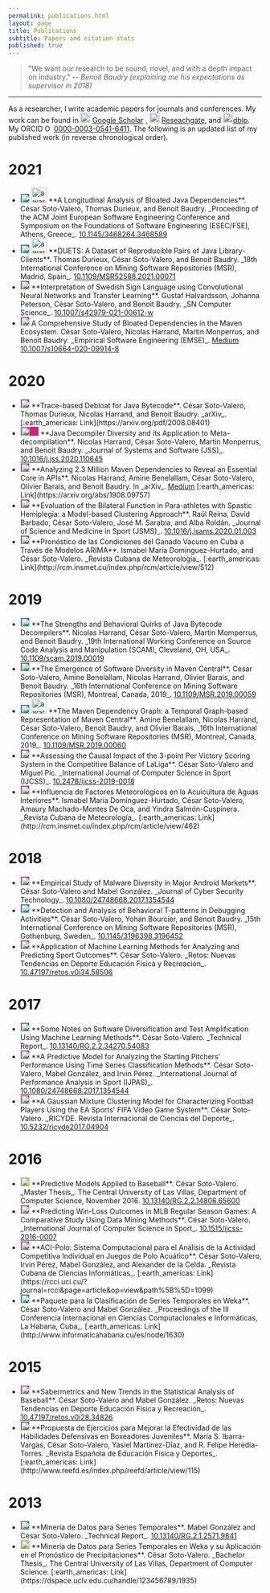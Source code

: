```yaml
---
permalink: publications.html
layout: page
title: Publications
subtitle: Papers and citation stats
published: true
---
```


> "We want our research to be sound, novel, and with a depth impact on industry."
> -- <cite>Benoit Baudry (explaining me his expectations as supervisor in 2018)</cite>

---

As a researcher, I write academic papers for journals and conferences. My work can be found in 
<a href="https://scholar.google.es/citations?user=jNBoowwAAAAJ&hl=en"><img src="../../img/google.png" height="20" border="0" alt="View César Soto-Valero's publications on Google Scholar"></a> [Google Scholar](https://scholar.google.es/citations?user=jNBoowwAAAAJ&hl=en) , <a href="https://www.researchgate.net/profile/Cesar_Soto-Valero"><img src="../../img/researchgate.png" height="20" border="0" alt="View César Soto-Valero's publications on Researchgate"></a> [Reseachgate](https://www.researchgate.net/profile/Cesar_Soto-Valero), and <a href="https://dblp.uni-trier.de/pers/hd/s/Soto=Valero:C=eacute=sar"><img src="../../img/dblp.jpg" height="20" border="0" alt="View César Soto-Valero's publications on dblp computer science bibliography"></a>[dblp](https://dblp.uni-trier.de/pers/hd/s/Soto=Valero:C=eacute=sar). My ORCID  <a href="https://orcid.org/0000-0003-0541-6411" target="orcid.widget" rel="noopener noreferrer" style="vertical-align:top;"><img src="../../img/ORCID-iD_icon-vector.svg" style="width:1em;margin-right:.3em;" alt="ORCID iD icon">0000-0003-0541-6411</a>.  The following is an updated list of my published work (in reverse chronological order).

# 2021

- <img alt="conference" title="Conference and Workshop Papers" src="https://dblp.uni-trier.de/img/n.png" style="background: #196ca3; width: 18px; height: 18px">
  <img alt="award" title="ACM SIGSOFT Distinguished Paper Award" src="../../img/award.png" height="30px"> 
  **A Longitudinal Analysis of Bloated Java Dependencies**. 
  César Soto-Valero, Thomas Durieux, and Benoit Baudry. 
  _Proceeding of the ACM Joint European Software Engineering Conference and Symposium on the Foundations of Software Engineering (ESEC/FSE), Athens, Greece_. 
  <a href="https://dx.doi.org/10.1145/3468264.3468589"><i class="icon i-doi"></i> 10.1145/3468264.3468589</a> 

- <img alt="conference" title="Conference and Workshop Papers" src="https://dblp.uni-trier.de/img/n.png" style="background: #196ca3; width: 18px; height: 18px">
  <img alt="award" title="Data Showcase Award" src="../../img/award.png" height="30px">
  **DUETS: A Dataset of Reproducible Pairs of Java Library-Clients**. 
  Thomas Durieux, César Soto-Valero, and Benoit Baudry. 
  _18th International Conference on Mining Software Repositories (MSR), Madrid, Spain_. 
  <a href="https://dx.doi.org/10.1109/MSR52588.2021.00071"><i class="icon i-doi"></i> 10.1109/MSR52588.2021.00071</a>

- <img alt="journal" title="Journal Articles" src="https://dblp.uni-trier.de/img/n.png" style="background: #c32b72; width: 18px; height: 18px"> 
  **Interpretation of Swedish Sign Language using Convolutional Neural Networks and Transfer Learning**. 
  Gustaf Halvardsson, Johanna Peterson, César Soto-Valero, and Benoit Baudry. 
  _SN Computer Science_.
  <a href="https://dx.doi.org/10.1007/s42979-021-00612-w"><i class="icon i-doi"></i> 10.1007/s42979-021-00612-w</a>

- <img alt="journal" title="Journal Articles" src="https://dblp.uni-trier.de/img/n.png" style="background: #c32b72; width: 18px; height: 18px"> 
  A Comprehensive Study of Bloated Dependencies in the Maven Ecosystem. 
  César Soto-Valero, Nicolas Harrand, Martin Monperrus, and Benoit Baudry. 
  _Empirical Software Engineering (EMSE)_.
  <a href="https://medium.com/@almyre/how-much-third-party-java-dependencies-do-you-really-need-45650180367a"><i class="fab fa-medium"></i> Medium</a>
  <a href="https://dx.doi.org/10.1007/s10664-020-09914-8"><i class="icon i-doi"></i> 10.1007/s10664-020-09914-8</a>

# 2020

- <img alt="journal" title="Journal Articles" src="https://dblp.uni-trier.de/img/n.png" style="background: #c32b72; width: 18px; height: 18px"> 
  **Trace-based Debloat for Java Bytecode**. 
  César Soto-Valero, Thomas Durieux, Nicolas Harrand, and Benoit Baudry. 
  _arXiv_.
  [:earth_americas: Link](https://arxiv.org/pdf/2008.08401)

- <img alt="journal" title="Journal Articles" src="https://dblp.uni-trier.de/img/n.png" style="background: #c32b72; width: 18px; height: 18px; padding-right: 18px"> 
  **Java Decompiler Diversity and its Application to Meta-decompilation**. 
  Nicolas Harrand, César Soto-Valero, Martin Monperrus, and Benoit Baudry. 
  _Journal of Systems and Software (JSS)_.
  <a href="https://dx.doi.org/10.1016/j.jss.2020.110645"><i class="icon i-doi"></i> 10.1016/j.jss.2020.110645</a>

- <img alt="journal" title="Journal Articles" src="https://dblp.uni-trier.de/img/n.png" style="background: #c32b72; width: 18px; height: 18px"> 
  **Analyzing 2.3 Million Maven Dependencies to Reveal an Essential Core in APIs**. 
  Nicolas Harrand, Amine Benelallam, César Soto-Valero, Olivier Barais, and Benoit Baudry. 
  In _arXiv_. 
  <a href="https://medium.com/@almyre/a-journey-at-the-heart-of-2-4-million-maven-artifacts-94f73038bba4"><i class="fab fa-medium"></i> Medium</a>
  [:earth_americas: Link](https://arxiv.org/abs/1908.09757)

- <img alt="journal" title="Journal Articles" src="https://dblp.uni-trier.de/img/n.png" style="background: #c32b72; width: 18px; height: 18px"> 
  **Evaluation of the Bilateral Function in Para-athletes with Spastic Hemiplegia: a Model-based Clustering Approach**. 
  Raúl Reina, David Barbado, César Soto-Valero, José M. Sarabia, and Alba Roldán. 
  _Journal of Science and Medicine in Sport (JSMS)_.
  <a href="https://dx.doi.org/10.1016/j.jsams.2020.01.003"><i class="icon i-doi"></i> 10.1016/j.jsams.2020.01.003</a>

- <img alt="journal" title="Journal Articles" src="https://dblp.uni-trier.de/img/n.png" style="background: #c32b72; width: 18px; height: 18px"> 
  **Pronóstico de las Condiciones del Ganado Vacuno en Cuba a Través de Modelos ARIMA**. 
  Ismabel María Domínguez-Hurtado, and César Soto-Valero. 
  _Revista Cubana de Meteorología_. 
  [:earth_americas: Link](http://rcm.insmet.cu/index.php/rcm/article/view/512)

# 2019

- <img alt="conference" title="Conference and Workshop Papers" src="https://dblp.uni-trier.de/img/n.png" style="background: #196ca3; width: 18px; height: 18px"> 
  **The Strengths and Behavioral Quirks of Java Bytecode Decompilers**. 
  Nicolas Harrand, César Soto-Valero, Martin Momperrus, and Benoit Baudry. 
  _19th International Working Conference on Source Code Analysis and Manipulation (SCAM), Cleveland, OH, USA_. 
  <a href="https://dx.doi.org/10.1109/scam.2019.00019"><i class="icon i-doi"></i> 10.1109/scam.2019.00019</a>

- <img alt="conference" title="Conference and Workshop Papers" src="https://dblp.uni-trier.de/img/n.png" style="background: #196ca3; width: 18px; height: 18px"> 
  **The Emergence of Software Diversity in Maven Central**. 
  César Soto-Valero, Amine Benelallam, Nicolas Harrand, Olivier Barais, and Benoit Baudry. 
  _16th International Conference on Mining Software Repositories (MSR), Montreal, Canada, 2019_. 
  <a href="https://dx.doi.org/10.1109/MSR.2019.00059"><i class="icon i-doi"></i> 10.1109/MSR.2019.00059</a>

- <img alt="conference" title="Conference and Workshop Papers" src="https://dblp.uni-trier.de/img/n.png" style="background: #196ca3; width: 18px; height: 18px"> 
  <img alt="award" title="Data Showcase Award" src="../../img/award.png" height="30px"> 
  **The Maven Dependency Graph: a Temporal Graph-based Representation of Maven Central**. 
  Amine Benelallam, Nicolas Harrand, César Soto-Valero, Benoit Baudry, and Olivier Barais. 
  _16th International Conference on Mining Software Repositories (MSR), Montreal, Canada, 2019_.
  <a href="https://dx.doi.org/10.1109/MSR.2019.00060"><i class="icon i-doi"></i> 10.1109/MSR.2019.00060</a>

- <img alt="journal" title="Journal Articles" src="https://dblp.uni-trier.de/img/n.png" style="background: #c32b72; width: 18px; height: 18px"> 
  **Assessing the Causal Impact of the 3-point Per Victory Scoring System in the Competitive Balance of LaLiga**. 
  César Soto-Valero and Miguel Pic. 
  _International Journal of Computer Science in Sport (IJCSS)_.
  <a href="https://dx.doi.org/10.2478/ijcss-2019-0018"><i class="icon i-doi"></i> 10.2478/ijcss-2019-0018</a>

- <img alt="journal" title="Journal Articles" src="https://dblp.uni-trier.de/img/n.png" style="background: #c32b72; width: 18px; height: 18px"> 
  **Influencia de Factores Meteorológicos en la Acuicultura de Aguas Interiores**. 
  Ismabel María Domínguez-Hurtado, César Soto-Valero, Amaury Machado-Montes De Oca, and Yindra Salmón-Cuspinera. 
  _Revista Cubana de Meteorología_.
  [:earth_americas: Link](http://rcm.insmet.cu/index.php/rcm/article/view/462)

# 2018

- <img alt="journal" title="Journal Articles" src="https://dblp.uni-trier.de/img/n.png" style="background: #c32b72; width: 18px; height: 18px"> 
  **Empirical Study of Malware Diversity in Major Android Markets**. 
  César Soto-Valero and Mabel González. 
  _Journal of Cyber Security Technology_.
  <a href="https://dx.doi.org/10.1080/24748668.2017.1354544"><i class="icon i-doi"></i> 10.1080/24748668.2017.1354544</a>

- <img alt="conference" title="Conference and Workshop Papers" src="https://dblp.uni-trier.de/img/n.png" style="background: #196ca3; width: 18px; height: 18px"> 
  **Detection and Analysis of Behavioral T-patterns in Debugging Activities**. 
  César Soto-Valero, Yohan Bourcier, and Benoit Baudry. 
  _15th International Conference on Mining Software Repositories (MSR), Gothenburg, Sweden_.
  <a href="https://dx.doi.org/10.1145/3196398.3196452"><i class="icon i-doi"></i> 10.1145/3196398.3196452</a>

- <img alt="journal" title="Journal Articles" src="https://dblp.uni-trier.de/img/n.png" style="background: #c32b72; width: 18px; height: 18px"> 
  **Application of Machine Learning Methods for Analyzing and Predicting Sport Outcomes**. 
  César Soto-Valero. 
  _Retos: Nuevas Tendencias en Deporte Educación Física y Recreación_.
  <a href="https://dx.doi.org/10.47197/retos.v0i34.58506"><i class="icon i-doi"></i> 10.47197/retos.v0i34.58506</a>

# 2017

- <img alt="" title="Informal and Other Publications" src="https://dblp.uni-trier.de/img/n.png" style="background: #606b70; width: 18px; height: 18px"> 
  **Some Notes on Software Diversification and Test Amplification Using Machine Learning Methods**. 
  César Soto-Valero. 
  _Technical Report_.
  <a href="https://dx.doi.org/10.13140/RG.2.2.34270.54083"><i class="icon i-doi"></i> 10.13140/RG.2.2.34270.54083</a>

- <img alt="journal" title="Journal Articles" src="https://dblp.uni-trier.de/img/n.png" style="background: #c32b72; width: 18px; height: 18px"> 
  **A Predictive Model for Analyzing the Starting Pitchers' Performance Using Time Series Classification Methods**. 
  César Soto-Valero, Mabel González, and Irvin Pérez. 
  _International Journal of Performance Analysis in Sport (IJPAS)_.
  <a href="https://dx.doi.org/10.1080/24748668.2017.1354544"><i class="icon i-doi"></i> 10.1080/24748668.2017.1354544</a>

- <img alt="journal" title="Journal Articles" src="https://dblp.uni-trier.de/img/n.png" style="background: #c32b72; width: 18px; height: 18px"> 
  **A Gaussian Mixture Clustering Model for Characterizing Football Players Using the EA Sports' FIFA Video Game System**. 
  César Soto-Valero. 
  _RICYDE. Revista Internacional de Ciencias del Deporte_. 
  <a href="https://dx.doi.org/10.5232/ricyde2017.04904"><i class="icon i-doi"></i> 10.5232/ricyde2017.04904</a>

# 2016

- <img alt="" title="Books and Theses" src="https://dblp.uni-trier.de/img/n.png" style="background: #f8c91f; width: 18px; height: 18px"> 
  **Predictive Models Applied to Baseball**. 
  César Soto-Valero. 
  _Master Thesis_. 
  The Central University of Las Villas, Department of Computer Science, November 2016.
  <a href="https://dx.doi.org/10.13140/RG.2.2.14806.65600"><i class="icon i-doi"></i> 10.13140/RG.2.2.14806.65600</a>
  
- <img alt="journal" title="Journal Articles" src="https://dblp.uni-trier.de/img/n.png" style="background: #c32b72; width: 18px; height: 18px"> 
  **Predicting Win-Loss Outcomes in MLB Regular Season Games: A Comparative Study Using Data Mining Methods**. 
  César Soto-Valero. 
  _International Journal of Computer Science in Sport_.
  <a href="https://dx.doi.org/10.1515/ijcss-2016-0007"><i class="icon i-doi"></i> 10.1515/ijcss-2016-0007</a>

- <img alt="journal" title="Journal Articles" src="https://dblp.uni-trier.de/img/n.png" style="background: #c32b72; width: 18px; height: 18px"> 
  **ACI-Polo: Sistema Computacional para el Análisis de la Actividad Competitiva Individual en Juegos de Polo Acuático**. 
  César Soto-Valero, Irvin Pérez, Mabel González, and Alexander de la Celda. 
  _Revista Cubana de Ciencias Informáticas_. 
  [:earth_americas: Link](https://rcci.uci.cu/?journal=rcci&page=article&op=view&path%5B%5D=1099)

- <img alt="conference" title="Conference and Workshop Papers" src="https://dblp.uni-trier.de/img/n.png" style="background: #196ca3; width: 18px; height: 18px"> 
  **Paquete para la Clasificación de Series Temporales en Weka**. 
  César Soto-Valero and Mabel González. 
  _Proceedings of the III Conferencia Internacional en Ciencias Computacionales e Informáticas, La Habana, Cuba_.
  [:earth_americas: Link](http://www.informaticahabana.cu/es/node/1630)

# 2015

- <img alt="journal" title="Journal Articles" src="https://dblp.uni-trier.de/img/n.png" style="background: #c32b72; width: 18px; height: 18px"> 
  **Sabermetrics and New Trends in the Statistical Analysis of Baseball**. 
  César Soto-Valero and Mabel González. 
  _Retos: Nuevas Tendencias en Deporte Educación Física y Recreación_.
  <a href="https://dx.doi.org/10.47197/retos.v0i28.34826"><i class="icon i-doi"></i> 10.47197/retos.v0i28.34826</a>

- <img alt="journal" title="Journal Articles" src="https://dblp.uni-trier.de/img/n.png" style="background: #c32b72; width: 18px; height: 18px"> 
  **Propuesta de Ejercicios para Mejorar la Efectividad de las Habilidades Defensivas en Boxeadores Juveniles**. 
  María S. Ibarra-Vargas, César Soto-Valero, Yasiel Martínez-Díaz, and R. Felipe Heredia-Torres. 
  _Revista Española de Educación Física y Deportes_.
  [:earth_americas: Link](http://www.reefd.es/index.php/reefd/article/view/115)

# 2013

- <img alt="" title="Informal and Other Publications" src="https://dblp.uni-trier.de/img/n.png" style="background: #606b70; width: 18px; height: 18px"> 
  **Minería de Datos para Series Temporales**. 
  Mabel González and César Soto-Valero. 
  _Technical Report_.
  <a href="https://dx.doi.org/10.13140/RG.2.1.2571.9841"><i class="icon i-doi"></i> 10.13140/RG.2.1.2571.9841</a>

- <img alt="" title="Books and Theses" src="https://dblp.uni-trier.de/img/n.png" style="background: #f8c91f; width: 18px; height: 18px"> 
  **Minería de Datos para Series Temporales en Weka y su Aplicación en el Pronóstico de Precipitaciones**. 
  César Soto-Valero.
  _Bachelor Thesis_.
  The Central University of Las Villas, Department of Computer Science. 
  [:earth_americas: Link](https://dspace.uclv.edu.cu/handle/123456789/1935)
